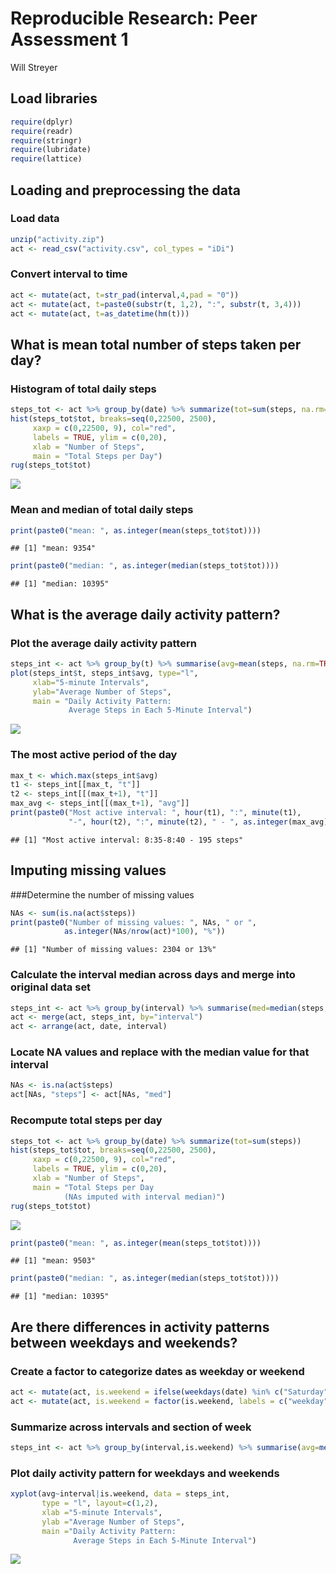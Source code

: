 # Reproducible Research: Peer Assessment 1
Will Streyer  
## Load libraries

```r
require(dplyr)
require(readr)
require(stringr)
require(lubridate)
require(lattice)
```

## Loading and preprocessing the data

### Load data

```r
unzip("activity.zip")
act <- read_csv("activity.csv", col_types = "iDi")
```

### Convert interval to time

```r
act <- mutate(act, t=str_pad(interval,4,pad = "0"))
act <- mutate(act, t=paste0(substr(t, 1,2), ":", substr(t, 3,4)))
act <- mutate(act, t=as_datetime(hm(t)))
```

## What is mean total number of steps taken per day?

### Histogram of total daily steps

```r
steps_tot <- act %>% group_by(date) %>% summarize(tot=sum(steps, na.rm=TRUE))
hist(steps_tot$tot, breaks=seq(0,22500, 2500), 
     xaxp = c(0,22500, 9), col="red", 
     labels = TRUE, ylim = c(0,20),
     xlab = "Number of Steps",
     main = "Total Steps per Day")
rug(steps_tot$tot)
```

![](PA1_template_files/figure-html/unnamed-chunk-4-1.png)<!-- -->

### Mean and median of total daily steps

```r
print(paste0("mean: ", as.integer(mean(steps_tot$tot))))
```

```
## [1] "mean: 9354"
```

```r
print(paste0("median: ", as.integer(median(steps_tot$tot))))
```

```
## [1] "median: 10395"
```

## What is the average daily activity pattern?

### Plot the average daily activity pattern

```r
steps_int <- act %>% group_by(t) %>% summarise(avg=mean(steps, na.rm=TRUE))
plot(steps_int$t, steps_int$avg, type="l",
     xlab="5-minute Intervals",
     ylab="Average Number of Steps",
     main = "Daily Activity Pattern:
             Average Steps in Each 5-Minute Interval")
```

![](PA1_template_files/figure-html/unnamed-chunk-6-1.png)<!-- -->

### The most active period of the day

```r
max_t <- which.max(steps_int$avg)
t1 <- steps_int[[max_t, "t"]]
t2 <- steps_int[[(max_t+1), "t"]]
max_avg <- steps_int[[(max_t+1), "avg"]]
print(paste0("Most active interval: ", hour(t1), ":", minute(t1), 
             "-", hour(t2), ":", minute(t2), " - ", as.integer(max_avg), " steps"))
```

```
## [1] "Most active interval: 8:35-8:40 - 195 steps"
```

## Imputing missing values

###Determine the number of missing values

```r
NAs <- sum(is.na(act$steps))
print(paste0("Number of missing values: ", NAs, " or ",
            as.integer(NAs/nrow(act)*100), "%"))
```

```
## [1] "Number of missing values: 2304 or 13%"
```

### Calculate the interval median across days and merge into original data set

```r
steps_int <- act %>% group_by(interval) %>% summarise(med=median(steps, na.rm=TRUE))
act <- merge(act, steps_int, by="interval") 
act <- arrange(act, date, interval)
```

### Locate NA values and replace with the median value for that interval

```r
NAs <- is.na(act$steps)
act[NAs, "steps"] <- act[NAs, "med"]
```

### Recompute total steps per day

```r
steps_tot <- act %>% group_by(date) %>% summarize(tot=sum(steps))
hist(steps_tot$tot, breaks=seq(0,22500, 2500), 
     xaxp = c(0,22500, 9), col="red", 
     labels = TRUE, ylim = c(0,20),
     xlab = "Number of Steps",
     main = "Total Steps per Day
            (NAs imputed with interval median)")
rug(steps_tot$tot)
```

![](PA1_template_files/figure-html/unnamed-chunk-11-1.png)<!-- -->

```r
print(paste0("mean: ", as.integer(mean(steps_tot$tot))))
```

```
## [1] "mean: 9503"
```

```r
print(paste0("median: ", as.integer(median(steps_tot$tot))))
```

```
## [1] "median: 10395"
```

## Are there differences in activity patterns between weekdays and weekends?

### Create a factor to categorize dates as weekday or weekend

```r
act <- mutate(act, is.weekend = ifelse(weekdays(date) %in% c("Saturday", "Sunday"), TRUE, FALSE))
act <- mutate(act, is.weekend = factor(is.weekend, labels = c("weekday", "weekend")))
```

### Summarize across intervals and section of week

```r
steps_int <- act %>% group_by(interval,is.weekend) %>% summarise(avg=mean(steps))
```

### Plot daily activity pattern for weekdays and weekends

```r
xyplot(avg~interval|is.weekend, data = steps_int,
       type = "l", layout=c(1,2),
       xlab ="5-minute Intervals",
       ylab ="Average Number of Steps",
       main ="Daily Activity Pattern:
              Average Steps in Each 5-Minute Interval")
```

![](PA1_template_files/figure-html/unnamed-chunk-14-1.png)<!-- -->


